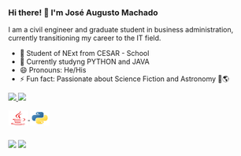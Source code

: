 ### Hi there! 👋 I'm José Augusto Machado

I am a civil engineer and graduate student in business administration, currently transitioning my career to the IT field.

- 🔭 Student of NExt from CESAR - School
- 🌱 Currently studyng PYTHON and JAVA
- 😄 Pronouns: He/His
- ⚡ Fun fact: Passionate about Science Fiction and Astronomy 🚀🌎

<div>
  <a href="https://github.com/jaugustomachado">
  <img height="180em" src="https://github-readme-stats.vercel.app/api?username=jaugustomachado&show_icons=true&theme=dracula&include_all_commits=true&count_private=true"/>
  <img height="180em" src="https://github-readme-stats.vercel.app/api/top-langs/?username=jaugustomachado&layout=compact&langs_count=7&theme=dracula"/>
</div>

<div style="display: inline_block"><br>
  <img align="center" alt="Rafa-Js" height="30" width="40" src="https://raw.githubusercontent.com/devicons/devicon/master/icons/java/java-plain.svg">
  <img align="center" alt="Rafa-Python" height="30" width="40" src="https://raw.githubusercontent.com/devicons/devicon/master/icons/python/python-original.svg">
</div>
 
  ##
  
<div> 
  <a href = "mailto:jose.augusto.machado@hotmail.com"><img src="https://img.shields.io/badge/Microsoft_Outlook-0078D4?style=for-the-badge&logo=microsoft-outlook&logoColor=white" target="_blank"></a>
  <a href="https://www.linkedin.com/in/jos%C3%A9-augusto-machado-9ab81612a/" target="_blank"><img src="https://img.shields.io/badge/-LinkedIn-%230077B5?style=for-the-badge&logo=linkedin&logoColor=white" target="_blank"></a> 
 
</div>

